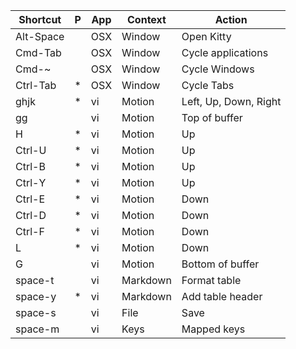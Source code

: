 | Shortcut  | P  | App | Context  | Action
| --        | -- | --  | --       | --
| Alt-Space |    | OSX | Window   | Open Kitty
| Cmd-Tab   |    | OSX | Window   | Cycle applications
| Cmd-~     |    | OSX | Window   | Cycle Windows
| Ctrl-Tab  | *  | OSX | Window   | Cycle Tabs
| ghjk      | *  | vi  | Motion   | Left, Up, Down, Right
| gg        |    | vi  | Motion   | Top of buffer
| H         | *  | vi  | Motion   | Up
| Ctrl-U    | *  | vi  | Motion   | Up
| Ctrl-B    | *  | vi  | Motion   | Up
| Ctrl-Y    | *  | vi  | Motion   | Up
| Ctrl-E    | *  | vi  | Motion   | Down
| Ctrl-D    | *  | vi  | Motion   | Down
| Ctrl-F    | *  | vi  | Motion   | Down
| L         | *  | vi  | Motion   | Down
| G         |    | vi  | Motion   | Bottom of buffer
| space-t   |    | vi  | Markdown | Format table
| space-y   | *  | vi  | Markdown | Add table header
| space-s   |    | vi  | File     | Save
| space-m   |    | vi  | Keys     | Mapped keys


